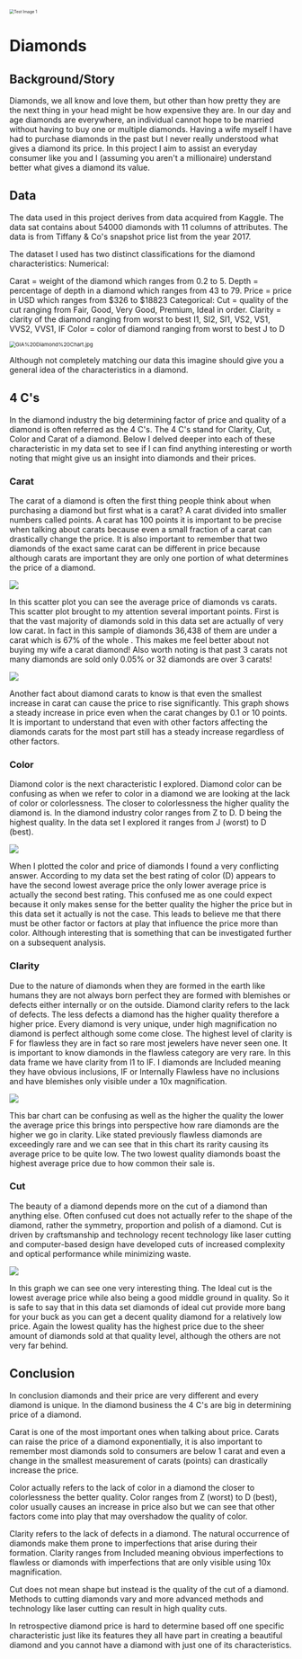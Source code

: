 <img src="https://cisp.cachefly.net/assets/articles/images/resized/0000915734_resized_diamonds1022.jpg" alt="Test Image 1" style="zoom: 50%;" />

# Diamonds

## Background/Story

Diamonds, we all know and love them, but other than how pretty they are the next thing in your head might be how expensive they are. In our day and age diamonds are everywhere, an individual cannot hope to be married without having to buy one or multiple diamonds. Having a wife myself I have had to purchase diamonds in the past but I never really understood what gives a diamond its price. In this project I aim to assist an everyday consumer like you and I (assuming you aren't a millionaire) understand better what gives a diamond its value.  

## Data

The data used in this project derives from data acquired from Kaggle. The data sat contains about 54000 diamonds with 11 columns of attributes. The data is from Tiffany & Co's snapshot price list from the year 2017.

The dataset I used has two distinct classifications for the diamond characteristics: 
Numerical:

   Carat = weight of the diamond which ranges from 0.2 to 5.
   Depth = percentage of depth in a diamond which ranges from 43 to 79.
   Price = price in USD which ranges from $326 to $18823
            Categorical:
                       Cut = quality of the cut ranging from Fair, Good, Very Good, Premium, Ideal in order.
                                Clarity = clarity of the diamond ranging from worst to best I1, SI2, SI1, VS2, VS1, VVS2, VVS1, IF 
                        Color = color of diamond ranging from worst to best J to D

<img src="https://beyond4cs.com/wp-content/uploads/2020/12/4Cs-of-diamond-quality-chart-gia-reference.jpg" alt="GIA%20Diamond%20Chart.jpg" style="zoom: 67%;" />

Although not completely matching our data this imagine should give you a general idea of the characteristics in a diamond.

## 4 C's

In the diamond industry the big determining factor of price and quality of a diamond is often referred as the 4 C's. The 4 C's stand for Clarity, Cut, Color and Carat of a diamond. Below I delved deeper into each of these characteristic in my data set to see if I can find anything interesting or worth noting that might give us an insight into diamonds and their prices.  

### Carat

The carat of a diamond is often the first thing people think about when purchasing a diamond but first what is a carat? A carat divided into smaller numbers called points. A carat has 100 points it is important to be precise when talking about carats because even a small fraction of a carat can drastically change the price. It is also important to remember that two diamonds of the exact same carat can be different in price because although carats are important they are only one portion of what determines the price of a diamond.



<img src="Images/Diamond Carat VS Price EDA.png"  />

In this scatter plot you can see the average price of diamonds vs carats. This scatter plot brought to my attention several important points. First is that the vast majority of diamonds sold in this data set are actually of very low carat. In fact in this sample of diamonds 36,438 of them are under a carat which is 67% of the whole . This makes me feel better about not buying my wife a carat diamond! Also worth noting is that past 3 carats not many diamonds are sold only 0.05% or 32 diamonds are over 3 carats!

<img src="Images/Diamond Carat Vs Diamond Price 0-1 Carat.png">

Another fact about diamond carats to know is that even the smallest increase in carat can cause the price to rise significantly. This graph shows a steady increase in price even when the carat changes by 0.1 or 10 points.  It is important to understand that even with other factors affecting the diamonds carats for the most part still has a steady increase regardless of other factors.

### Color

Diamond color is the next characteristic I explored. Diamond color can be confusing as when we refer to color in a diamond we are looking at the lack of color or colorlessness. The closer to colorlessness the higher quality the diamond is. In the diamond industry color ranges from Z to D. D being the highest quality. In the data set I explored it ranges from J (worst) to D (best). 



<img src="Images/Diamond Color VS Price.png"   >

When I plotted the color and price of diamonds I found a very conflicting answer. According to my data set the best rating of color (D) appears to have the second lowest average price the only lower average price is actually the second best rating. This confused me as one could expect because it only makes sense for the better quality the higher the price but in this data set it actually is not the case. This leads to believe me that there must be other factor or factors at play that influence the price more than color. Although interesting that is something that can be investigated further on a subsequent analysis. 

### Clarity

Due to the nature of diamonds when they are formed in the earth like humans they are not always born perfect they are formed with blemishes or defects either internally or on the outside. Diamond clarity refers to the lack of defects. The less defects a diamond has the higher quality therefore a higher price.  Every diamond is very unique, under high magnification no diamond is perfect although some come close. The highest level of clarity is F for flawless they are in fact so rare most jewelers have never seen one. It is important to know diamonds in the flawless category are very rare. In this data frame we have clarity from I1 to IF. I diamonds are Included meaning they have obvious inclusions, IF or Internally Flawless have no inclusions and have blemishes only visible under a 10x magnification.

<img src="Images/Diamond Clarity VS Price.png"  >

This bar chart can be confusing as well as the higher the quality the lower the average price this brings into perspective how rare diamonds are the higher we go in clarity. Like stated previously flawless diamonds are exceedingly rare and we can see that in this chart its rarity causing its average price to be quite low. The two lowest quality diamonds boast the highest average price due to how common their sale is.

### Cut

The beauty of a diamond depends more on the cut of a diamond than anything else. Often confused cut does not actually refer to the shape of the diamond, rather the symmetry, proportion and polish of a diamond. Cut is driven by craftsmanship and technology recent technology like laser cutting and computer-based design have developed cuts of increased complexity and optical performance while minimizing waste. 

<img src="Images/Diamond Cut VS Price.png"  >

In this graph we can see one very interesting thing. The Ideal cut is the lowest average price while also being a good middle ground in quality. So it is safe to say that in this data set diamonds of ideal cut provide more bang for your buck as you can get a decent quality diamond for a relatively low price. Again the lowest quality has the highest price due to the sheer amount of diamonds sold at that quality level, although the others are not very far behind.

## Conclusion

In conclusion diamonds and their price are very different and every diamond is unique. In the diamond business the 4 C's are big in determining price of a diamond. 

Carat is one of the most important ones when talking about price. Carats can raise the price of a diamond exponentially, it is also important to remember most diamonds sold to consumers are below 1 carat and even a change in the smallest measurement of carats (points) can drastically increase the price.

Color actually refers to the lack of color in a diamond the closer to colorlessness the better quality. Color ranges from Z (worst) to D (best), color usually causes an increase in price also but we can see that other factors come into play that may overshadow the quality of color. 

Clarity refers to the lack of defects in a diamond. The natural occurrence of diamonds make them prone to imperfections that arise during their formation.  Clarity ranges from Included meaning obvious imperfections to flawless or diamonds with imperfections that are only visible using 10x magnification.

Cut does not mean shape but instead is the quality of the cut of a diamond. Methods to cutting diamonds vary and more advanced methods and technology like laser cutting can result in high quality cuts.

In retrospective diamond price is hard to determine based off one specific characteristic just like its features they all have part in creating a beautiful diamond and you cannot have a diamond with just one of its characteristics.